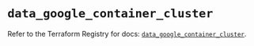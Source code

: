 # `data_google_container_cluster`

Refer to the Terraform Registry for docs: [`data_google_container_cluster`](https://registry.terraform.io/providers/hashicorp/google/6.43.0/docs/data-sources/container_cluster).
